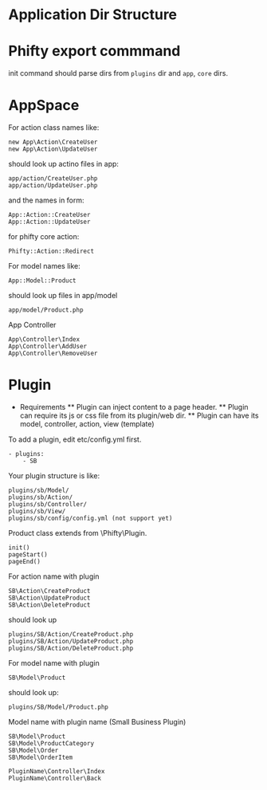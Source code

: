 
Application Dir Structure
=========================

Phifty export commmand
====================

init command should parse dirs from `plugins` dir and `app`, `core` dirs.

AppSpace
=================

For action class names like:

    new App\Action\CreateUser
    new App\Action\UpdateUser

should look up actino files in app:

    app/action/CreateUser.php
    app/action/UpdateUser.php

and the names in form:

    App::Action::CreateUser
    App::Action::UpdateUser

for phifty core action:

    Phifty::Action::Redirect


For model names like:

    App::Model::Product

should look up files in app/model

    app/model/Product.php


App Controller

    App\Controller\Index
    App\Controller\AddUser
    App\Controller\RemoveUser


Plugin
===============

* Requirements
** Plugin can inject content to a page header.
** Plugin can require its js or css file from its plugin/web dir.
** Plugin can have its model, controller, action, view (template)

To add a plugin, edit etc/config.yml first.

    - plugins:
        - SB

Your plugin structure is like:

    plugins/sb/Model/
    plugins/sb/Action/
    plugins/sb/Controller/
    plugins/sb/View/
    plugins/sb/config/config.yml (not support yet)

Product class extends from \Phifty\Plugin.

    init()
    pageStart()
    pageEnd()

For action name with plugin

    SB\Action\CreateProduct
    SB\Action\UpdateProduct
    SB\Action\DeleteProduct

should look up

    plugins/SB/Action/CreateProduct.php
    plugins/SB/Action/UpdateProduct.php
    plugins/SB/Action/DeleteProduct.php

For model name with plugin

    SB\Model\Product

should look up:

    plugins/SB/Model/Product.php

Model name with plugin name (Small Business Plugin)

    SB\Model\Product
    SB\Model\ProductCategory
    SB\Model\Order
    SB\Model\OrderItem

    PluginName\Controller\Index
    PluginName\Controller\Back


